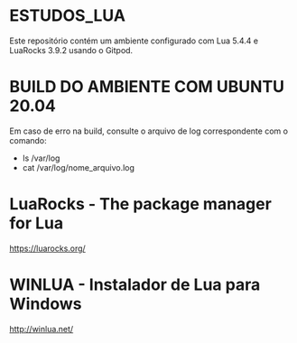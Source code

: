 # ESTUDOS_LUA
Este repositório contém um ambiente configurado com Lua 5.4.4 e LuaRocks 3.9.2 usando o Gitpod.

# BUILD DO AMBIENTE COM UBUNTU 20.04
Em caso de erro na build, consulte o arquivo de log correspondente com o comando:
- ls /var/log
- cat /var/log/nome_arquivo.log

# LuaRocks - The package manager for Lua
https://luarocks.org/

# WINLUA - Instalador de Lua para Windows
http://winlua.net/